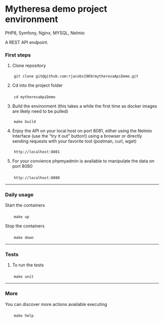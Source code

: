 # Mytheresa demo project environment
PHP8, Symfony, Nginx, MYSQL, Nelmio

A REST API endpoint.

### First steps

1. Clone repository
####
        git clone git@github.com:rjacobs1969/mytheresaApiDemo.git

2. Cd into the project folder

###
        cd mytheresaApiDemo

3. Build the environment (this takes a while the first time as docker images are likely need to be pulled)

####
        make build

4. Enjoy the API on your local host on port 8081, either using the Nelmio Interface (use the "try it out" button!) using a browser
or directly sending requests with your favorite tool (postman, curl, wget)

####
        http://localhost:8081

5. For your convience phpmyadmin is available to manipulate the data on port 8080

###
        http://localhost:8080

___

### Daily usage

Start the containers

###
        make up

Stop the containers

###
        make down

___

### Tests

1. To run the tests

###
        make unit

---

### More

You can discover more actions available executing

###
        make help
